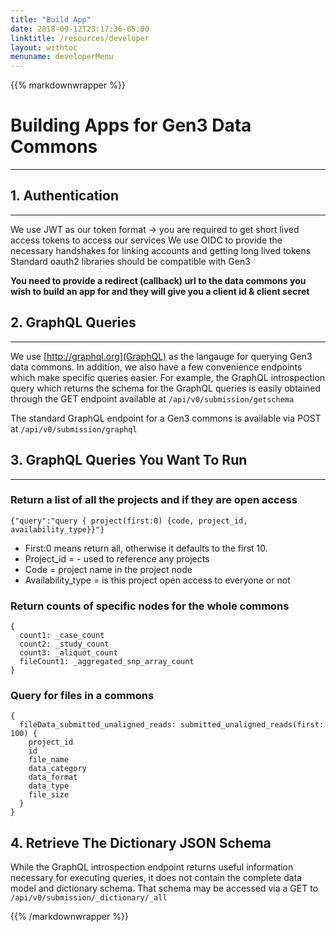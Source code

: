 ```yaml
---
title: "Build App"
date: 2018-09-12T23:17:36-05:00
linktitle: /resources/developer
layout: withtoc
menuname: developerMenu
---
```

{{% markdownwrapper %}}
# Building Apps for Gen3 Data Commons
* * *

## 1. Authentication
* * *

We use JWT as our token format -> you are required to get short lived access tokens to access our services
We use OIDC to provide the necessary handshakes for linking accounts and getting long lived tokens
Standard oauth2 libraries should be compatible with Gen3

__You need to provide a redirect (callback) url to the data commons you wish to build an app for and they will give you a client id & client secret__

## 2. GraphQL Queries
* * *

We use [http://graphql.org](GraphQL) as the langauge for querying Gen3 data commons. In addition, we also have a few convenience endpoints which make specific queries easier. For example, the GraphQL introspection query which returns the schema for the GraphQL queries is easily obtained through the GET endpoint available at `/api/v0/submission/getschema`

The standard GraphQL endpoint for a Gen3 commons is available via POST at `/api/v0/submission/graphql`

## 3. GraphQL Queries You Want To Run
* * *


### Return a list of all the projects and if they are open access

```
{"query":"query { project(first:0) {code, project_id, availability_type}}"}
```

* First:0 means return all, otherwise it defaults to the first 10. 
* Project_id = <program>-<project> used to reference any projects
* Code = project name in the project node
* Availability_type = is this project open access to everyone or not

### Return counts of specific nodes for the whole commons

```
{
  count1: _case_count
  count2: _study_count
  count3: _aliquot_count
  fileCount1: _aggregated_snp_array_count
}
```


### Query for files in a commons

```
{
  fileData_submitted_unaligned_reads: submitted_unaligned_reads(first: 100) {
    project_id
    id
    file_name
    data_category
    data_format
    data_type
    file_size
  }
}
```

## 4. Retrieve The Dictionary JSON Schema

While the GraphQL introspection endpoint returns useful information necessary for executing queries, it does not contain the complete data model and dictionary schema. That schema may be accessed via a GET to `/api/v0/submission/_dictionary/_all`



{{% /markdownwrapper %}}